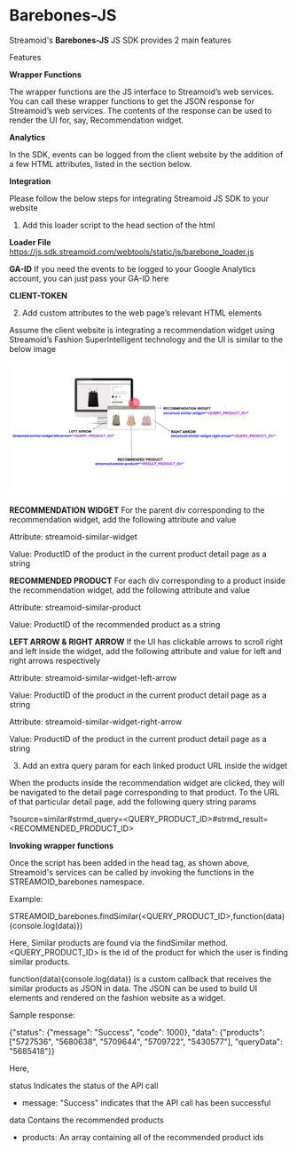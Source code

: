 **Barebones-JS**
===================

Streamoid's **Barebones-JS** JS SDK provides 2 main features

Features

**Wrapper Functions**

The wrapper functions are the JS interface to Streamoid’s web services. You can call these wrapper functions to get the JSON response for Streamoid’s web services. The contents of the response can be used to render the UI for, say, Recommendation widget. 


**Analytics**

In the SDK, events can be logged from the client website by the addition of a few HTML attributes, listed in the section below.

**Integration**

Please follow the below steps for integrating Streamoid JS SDK to your website 

1. Add this loader script to the head section of the html 

<script>
(function(i,s,o,g,r,t,a,m){i['PiqitObject']=r;i['PiqitGa']=t;i[r]=i[r]||function(){
(i[r].q=i[r].q||[]).push(arguments)},i[r].l=1*new Date();a=s.createElement(o),
m=s.getElementsByTagName(o)[0];a.async=1;a.src=g;m.parentNode.insertBefore(a,m)
})(window,document,'script','<Loader File>','STREAMOID','<GA-ID>','<CLIENT-TOKEN>' );
</script>


**Loader File**  https://js.sdk.streamoid.com/webtools/static/js/barebone_loader.js


**GA-ID**  If you need the events to be logged to your Google Analytics account, you can just pass your GA-ID here


**CLIENT-TOKEN** <To be provided by Streamoid>

2. Add custom attributes to the web page’s relevant HTML elements

Assume the client website is integrating a recommendation widget using Streamoid’s Fashion SuperIntelligent technology and the UI is similar to the below image

![](images/Barebones_SDK_reference.png)

**RECOMMENDATION WIDGET**
For the parent div corresponding to the recommendation widget, add the following attribute and value 

Attribute: streamoid-similar-widget

Value: ProductID of the product in the current product detail page as a string

**RECOMMENDED PRODUCT**
For each div corresponding to a product inside the recommendation widget, add the following attribute and value 

Attribute: streamoid-similar-product

Value: ProductID of the recommended product as a string

**LEFT ARROW & RIGHT ARROW**
If the UI has clickable arrows to scroll right and left inside the widget, add the following attribute and value for left and right arrows respectively

Attribute: streamoid-similar-widget-left-arrow

Value: ProductID of the product in the current product detail page as a string

Attribute: streamoid-similar-widget-right-arrow

Value: ProductID of the product in the current product detail page as a string

3. Add an extra query param for each linked product URL inside the widget

 When the products inside the recommendation widget are clicked, they will be navigated to the detail page corresponding to that product. To the URL of that particular detail page, add the following query string params

?source=similar#strmd_query=<QUERY_PRODUCT_ID>#strmd_result=<RECOMMENDED_PRODUCT_ID>


**Invoking wrapper functions**

Once the script has been added in the head tag, as shown above, Streamoid's services can be called by invoking the functions in the STREAMOID_barebones namespace. 

Example:

STREAMOID_barebones.findSimilar(<QUERY_PRODUCT_ID>,function(data){console.log(data)})

Here, Similar products are found via the findSimilar method. <QUERY_PRODUCT_ID> is the id of the product for which the user is finding similar products. 

function(data){console.log(data)} is a custom callback that receives the similar products as JSON in data. The JSON can be used to build UI elements and rendered on the fashion website as a widget. 

Sample response:

{"status": {"message": "Success", "code": 1000}, "data": {"products": ["5727536", "5680638", "5709644", "5709722", "5430577"], "queryData": "5685418"}}

Here, 

status  Indicates the status of the API call 
- message: "Success" indicates that the API call has been successful

data Contains the recommended products  

- products: An array containing all of the recommended product ids 
